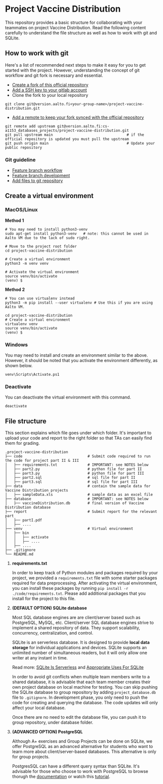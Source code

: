 # Project Vaccine Distribution
This repository provides a basic structure for collaborating with your teammates on project Vaccine Distribution. Read the following content carefully to understand the file structure as well as how to work with git and SQLite. 

## How to work with git

Here's a list of recommended next steps to make it easy for you to get started with the project. However, understanding the concept of git workflow and git fork is necessary and essential. 

-   [Create a fork of this official repository](https://docs.gitlab.com/ee/user/project/repository/forking_workflow.html#creating-a-fork)
-   [Add a SSH key to your gitlab account](https://docs.gitlab.com/ee/user/ssh.html#add-an-ssh-key-to-your-gitlab-account)
-   Clone the fork to your local repository
```
git clone git@version.aalto.fi<your-group-name>/project-vaccine-distribution.git
```
-   [Add a remote to keep your fork synced with the official repository](https://docs.gitlab.com/ee/user/project/repository/forking_workflow.html#repository-mirroring)
```
git remote add upstream git@version.aalto.fi:cs-a1153_databases_projects/project-vaccine-distribution.git
git pull upstream main                                  # if the official repository is updated you must pull the upstream
git push origin main                                    # Update your public repository
```

### Git guideline
-   [Feature branch workflow](https://docs.gitlab.com/ee/gitlab-basics/feature_branch_workflow.html)
-   [Feature branch development](https://docs.gitlab.com/ee/topics/git/feature_branch_development.html)
-   [Add files to git repository](https://docs.gitlab.com/ee/gitlab-basics/add-file.html#add-a-file-using-the-command-line)


## Create a virtual environment
### MacOS/Linux 
**Method 1**
```
# You may need to install python3-venv
sudo apt-get install python3-venv   # note: this cannot be used in Aalto VM due to the lack of sudo right. 

# Move to the project root folder
cd project-vaccine-distribution

# Create a virtual environment 
python3 -m venv venv

# Activate the virtual environment
source venv/bin/activate
(venv) $
```

**Method 2**
```
# You can use virtualenv instead
python3 -m pip install --user virtualenv # Use this if you are using Aalto VM.

cd project-vaccine-distribution
# Create a virtual environment 
virtualenv venv
source venv/bin/activate
(venv) $

```
### Windows
You may need to install and create an environment similar to the above. However, it should be noted that you activate the environment differently, as shown below. 
```
venv\Scripts\Activate.ps1
```
### Deactivate
You can deactivate the virtual environment with this command.
```
deactivate
```

## File structure
This section explains which file goes under which folder. It's important to upload your code and report to the right folder so that TAs can easily find them for grading.

    .project-vaccine-distribution
    ├── code                              # Submit code required to run the code for project part II & III
    │   ├── requirements.txt              # IMPORTANT: see NOTES below
    │   ├── part2.py                      # python file for part II
    │   ├── part3.py                      # python file for part III
    │   ├── part2.sql                     # sql file for part II
    │   ├── part3.sql                     # sql file for part III
    ├── data                              # contain the sample data for Vaccine Distribution projects
    │   ├── sampleData.xls                # sample data as an excel file
    ├── database                          # IMPORTANT: see NOTES below
    │   ├── vaccineDistribution.db        # final version of Vaccine Distribution database
    ├── report                            # Submit report for the relevant part
    │   ├── partI.pdf
    │   ├── ....
    ├── venv                              # Virtual environment
    │   ├── bin
    │   │   ├── activate
    │   │   ├── ....
    │   ├── ....
    ├── .gitignore
    └── README.md

1. **requirements.txt**

    In order to keep track of Python modules and packages required by your project, we provided a ```requirements.txt``` file with some starter packages required for data preprocessing. After activating the virtual environment, you can install these packages by running ```pip install -r ./code/requirements.txt```. Please add additional packages that you install for the project to this file. 

2. **(DEFAULT OPTION) SQLite database**

    Most SQL database engines are are client/server based such as PostgreSQL, MySQL, etc. Client/server SQL database engines strive to implement a shared repository of data. They support scalability, concurrency, centralization, and control. 
    
    SQLite is an serverless database. It is designed to provide **local data storage** for individual applications and devices. SQLite supports an unlimited number of simultaneous readers, but it will only allow one writer at any instant in time.
    
    Read more: [SQLite Is Serverless](https://sqlite.org/serverless.html) and [Appropriate Uses For SQLite](https://www.sqlite.org/whentouse.html)

    In order to avoid git conflicts when multiple team members write to a shared database, it is advisable that each team member creates their own project database on local machine for testing. You can skip pushing the SQLite database to group repository by adding ```project_database.db``` file to ```.gitignore```. In development phase, you only need to push the code for creating and querying the database. The code updates will only affect your local database.

    Once there are no need to edit the database file, you can push it to group repository, under database folder. 
3. **(ADVANCED OPTION) PostgreSQL**

    Although A+ exercises and Group Projects can be done on SQLite, we offer PostgreSQL as an advanced alternative for students who want to learn more about client/server-based databases. This alternative is only for group projects. 
    
    PostgresSQL can have a different query syntax than SQLite. It's advisable for those who choose to work with PostgreSQL to browse thorugh the [documentation](https://www.postgresql.org/docs/) or watch this [tutorial](https://www.youtube.com/watch?v=qw--VYLpxG4). 
    



